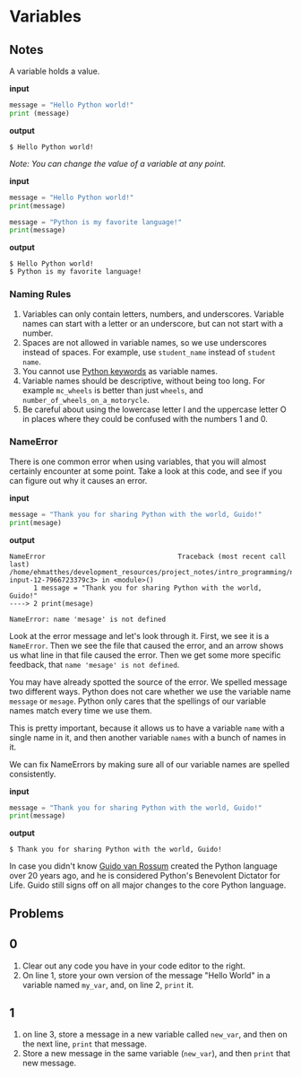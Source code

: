 # Variables

## Notes

A variable holds a value.

**input**

```python
message = "Hello Python world!"
print (message)
```

**output**

```
$ Hello Python world!
```

*Note: You can change the value of a variable at any point.*

**input**

```python
message = "Hello Python world!"
print(message)

message = "Python is my favorite language!"
print(message)
```

**output**

```
$ Hello Python world!
$ Python is my favorite language!
```

### Naming Rules

1. Variables can only contain letters, numbers, and underscores. Variable names can start with a letter or an underscore, but can not start with a number.
2. Spaces are not allowed in variable names, so we use underscores instead of spaces. For example, use `student_name` instead of `student name`.
3. You cannot use [Python keywords](https://docs.python.org/2.5/ref/keywords.html) as variable names.
4. Variable names should be descriptive, without being too long. For example `mc_wheels` is better than just `wheels`, and `number_of_wheels_on_a_motorycle`.
5. Be careful about using the lowercase letter l and the uppercase letter O in places where they could be confused with the numbers 1 and 0.

### NameError

There is one common error when using variables, that you will almost certainly encounter at some point. Take a look at this code, and see if you can figure out why it causes an error.

**input**

```python
message = "Thank you for sharing Python with the world, Guido!"
print(mesage)
```

**output**

```
NameError                                 Traceback (most recent call last)
/home/ehmatthes/development_resources/project_notes/intro_programming/notebooks/<ipython-input-12-7966723379c3> in <module>()
      1 message = "Thank you for sharing Python with the world, Guido!"
----> 2 print(mesage)

NameError: name 'mesage' is not defined
```

Look at the error message and let's look through it. First, we see it is a `NameError`. Then we see the file that caused the error, and an arrow shows us what line in that file caused the error. Then we get some more specific feedback, that `name 'mesage' is not defined`.

You may have already spotted the source of the error. We spelled message two different ways. Python does not care whether we use the variable name `message` or `mesage`. Python only cares that the spellings of our variable names match every time we use them.

This is pretty important, because it allows us to have a variable `name` with a single name in it, and then another variable `names` with a bunch of names in it.

We can fix NameErrors by making sure all of our variable names are spelled consistently.

**input**

```python
message = "Thank you for sharing Python with the world, Guido!"
print(message)
```

**output**

```
$ Thank you for sharing Python with the world, Guido!
```

In case you didn't know [Guido van Rossum](https://en.wikipedia.org/wiki/Guido_van_Rossum) created the Python language over 20 years ago, and he is considered Python's Benevolent Dictator for Life. Guido still signs off on all major changes to the core Python language.


## Problems

## 0
1. Clear out any code you have in your code editor to the right.
2. On line 1, store your own version of the message "Hello World" in a variable named `my_var`, and, on line 2, `print` it.

## 1
1. on line 3, store a message in a new variable called `new_var`, and then on the next line, `print` that message.
2. Store a new message in the same variable (`new_var`), and then `print` that new message.
